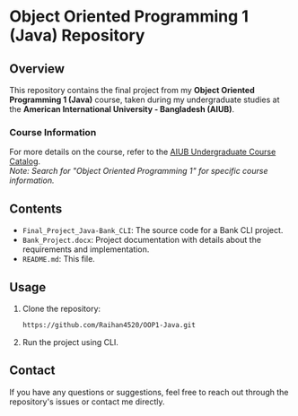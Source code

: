 # Object Oriented Programming 1 (Java) Repository

## Overview

This repository contains the final project from my **Object Oriented Programming 1 (Java)** course, taken during my undergraduate studies at the **American International University - Bangladesh (AIUB)**.

### Course Information
For more details on the course, refer to the [AIUB Undergraduate Course Catalog](https://www.aiub.edu/faculties/fst/ug-course-catalog).  
*Note: Search for "Object Oriented Programming 1" for specific course information.*

## Contents

- `Final_Project_Java-Bank_CLI`: The source code for a Bank CLI project.
- `Bank_Project.docx`: Project documentation with details about the requirements and implementation.
- `README.md`: This file.

## Usage

1. Clone the repository:
   ```bash
   https://github.com/Raihan4520/OOP1-Java.git
2. Run the project using CLI.

## Contact

If you have any questions or suggestions, feel free to reach out through the repository's issues or contact me directly.
